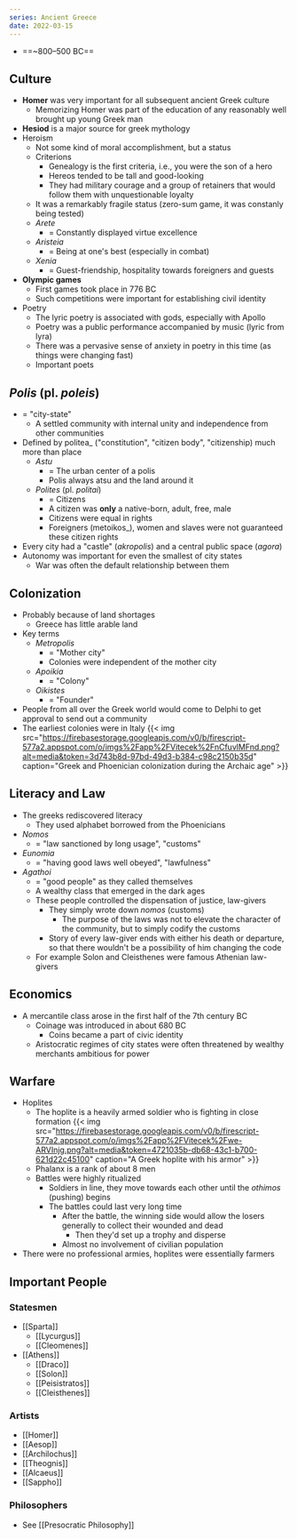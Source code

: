 ```yaml
---
series: Ancient Greece
date: 2022-03-15
---
```


- ==~800–500 BC==
## Culture
- **Homer** was very important for all subsequent ancient Greek culture
	- Memorizing Homer was part of the education of any reasonably well brought up young Greek man
- **Hesiod** is a major source for greek mythology
- Heroism
	- Not some kind of moral accomplishment, but a status
	- Criterions
		- Genealogy is the first criteria, i.e., you were the son of a hero
		- Hereos tended to be tall and good-looking
		- They had military courage and a group of retainers that would follow them with unquestionable loyalty
	- It was a remarkably fragile status (zero-sum game, it was constanly being tested)
	- *Arete*
		- = Constantly displayed virtue excellence
	- *Aristeia*
		- = Being at one's best (especially in combat)
	- *Xenia*
		- = Guest-friendship, hospitality towards foreigners and guests
- **Olympic games**
	- First games took place in 776 BC
	- Such competitions were important for establishing civil identity
- Poetry
	- The lyric poetry is associated with gods, especially with Apollo
	- Poetry was a public performance accompanied by music (lyric from lyra)
	- There was a pervasive sense of anxiety in poetry in this time (as things were changing fast)
	- Important poets

## *Polis* (pl. *poleis*)
- = "city-state"
	- A settled community with internal unity and independence from other communities
- Defined by politea_ ("constitution", "citizen body", "citizenship) much more than place
	- _Astu_
		- = The urban center of a polis
		- Polis always atsu and the land around it 
	- _Polites_ (pl. _politai_)
		- = Citizens
		- A citizen was **only** a native-born, adult, free, male
		- Citizens were equal in rights
		- Foreigners (metoikos_), women and slaves were not guaranteed these citizen rights
- Every city had a "castle" (_akropolis_) and a central public space (_agora_)
- Autonomy was important for even the smallest of city states
	- War was often the default relationship between them
## Colonization
- Probably because of land shortages
	- Greece has little arable land
- Key terms
	- *Metropolis*
		- = "Mother city"
		- Colonies were independent of the mother city
	- *Apoikia*
		- = "Colony"
	- *Oikistes*
		- = "Founder"
- People from all over the Greek world would come to Delphi to get approval to send out a community
- The earliest colonies were in Italy
{{< img src="https://firebasestorage.googleapis.com/v0/b/firescript-577a2.appspot.com/o/imgs%2Fapp%2FVitecek%2FnCfuvlMFnd.png?alt=media&token=3d743b8d-97bd-49d3-b384-c98c2150b35d" caption="Greek and Phoenician colonization during the Archaic age" >}}
## Literacy and Law
- The greeks rediscovered literacy
	- They used alphabet borrowed from the Phoenicians
- _Nomos_
	- = "law sanctioned by long usage", "customs"
- _Eunomia_
	- = "having good laws well obeyed", "lawfulness"
- _Agathoi_
	- = "good people" as they called themselves
	- A wealthy class that emerged in the dark ages
	- These people controlled the dispensation of justice, law-givers
		- They simply wrote down _nomos_ (customs)
			- The purpose of the laws was not to elevate the character of the community, but to simply codify the customs 
		- Story of every law-giver ends with either his death or departure, so that there wouldn't be a possibility of him changing the code
	- For example Solon and Cleisthenes were famous Athenian law-givers
## Economics
- A mercantile class arose in the first half of the 7th century BC
	- Coinage was introduced in about 680 BC
		- Coins became a part of civic identity
	- Aristocratic regimes of city states were often threatened by wealthy merchants ambitious for power
## Warfare
- Hoplites
	- The hoplite is a heavily armed soldier who is fighting in close formation
{{< img src="https://firebasestorage.googleapis.com/v0/b/firescript-577a2.appspot.com/o/imgs%2Fapp%2FVitecek%2Fwe-ARVInjg.png?alt=media&token=4721035b-db68-43c1-b700-621d22c45100" caption="A Greek hoplite with his armor" >}}
	- Phalanx is a rank of about 8 men
	- Battles were highly ritualized
		- Soldiers in line, they move towards each other until the _othimos_ (pushing) begins
		- The battles could last very long time
			- After the battle, the winning side would allow the losers generally to collect their wounded and dead
				- Then they'd set up a trophy and disperse
			- Almost no involvement of civilian population
- There were no professional armies, hoplites were essentially farmers
## Important People
### Statesmen
- [[Sparta]]
	- [[Lycurgus]]
	- [[Cleomenes]]
- [[Athens]]
	- [[Draco]]
	- [[Solon]]
	- [[Peisistratos]]
	- [[Cleisthenes]]
### Artists
- [[Homer]]
- [[Aesop]]
- [[Archilochus]]
- [[Theognis]]
- [[Alcaeus]]
- [[Sappho]]
### Philosophers
- See [[Presocratic Philosophy]]

